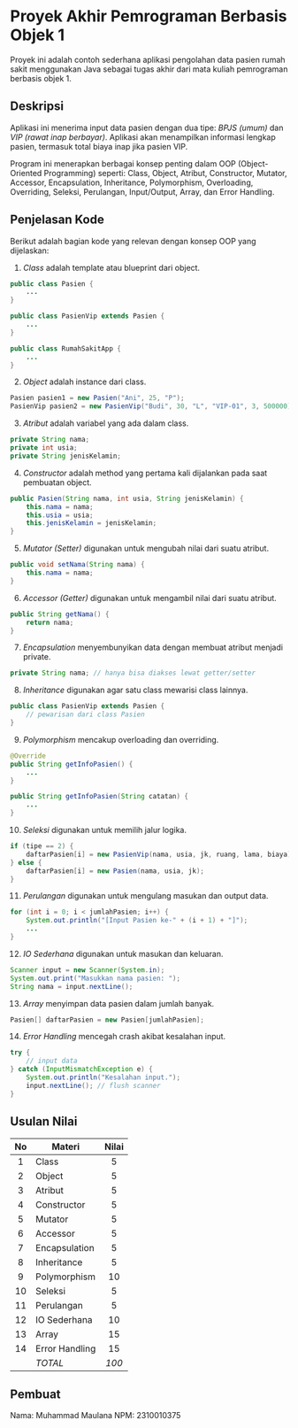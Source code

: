 # Proyek Akhir Pemrograman Berbasis Objek 1

Proyek ini adalah contoh sederhana aplikasi pengolahan data pasien rumah sakit menggunakan Java sebagai tugas akhir dari mata kuliah pemrograman berbasis objek 1.

## Deskripsi

Aplikasi ini menerima input data pasien dengan dua tipe: *BPJS (umum)* dan *VIP (rawat inap berbayar)*. Aplikasi akan menampilkan informasi lengkap pasien, termasuk total biaya inap jika pasien VIP.

Program ini menerapkan berbagai konsep penting dalam OOP (Object-Oriented Programming) seperti: Class, Object, Atribut, Constructor, Mutator, Accessor, Encapsulation, Inheritance, Polymorphism, Overloading, Overriding, Seleksi, Perulangan, Input/Output, Array, dan Error Handling.

## Penjelasan Kode

Berikut adalah bagian kode yang relevan dengan konsep OOP yang dijelaskan:

1. *Class* adalah template atau blueprint dari object.

```java
public class Pasien {
    ...
}

public class PasienVip extends Pasien {
    ...
}

public class RumahSakitApp {
    ...
}
```

2. *Object* adalah instance dari class.

```java
Pasien pasien1 = new Pasien("Ani", 25, "P");
PasienVip pasien2 = new PasienVip("Budi", 30, "L", "VIP-01", 3, 500000);
```

3. *Atribut* adalah variabel yang ada dalam class.

```java
private String nama;
private int usia;
private String jenisKelamin;
```

4. *Constructor* adalah method yang pertama kali dijalankan pada saat pembuatan object.

```java
public Pasien(String nama, int usia, String jenisKelamin) {
    this.nama = nama;
    this.usia = usia;
    this.jenisKelamin = jenisKelamin;
}
```

5. *Mutator (Setter)* digunakan untuk mengubah nilai dari suatu atribut.

```java
public void setNama(String nama) {
    this.nama = nama;
}
```

6. *Accessor (Getter)* digunakan untuk mengambil nilai dari suatu atribut.

```java
public String getNama() {
    return nama;
}
```

7. *Encapsulation* menyembunyikan data dengan membuat atribut menjadi private.

```java
private String nama; // hanya bisa diakses lewat getter/setter
```

8. *Inheritance* digunakan agar satu class mewarisi class lainnya.

```java
public class PasienVip extends Pasien {
    // pewarisan dari class Pasien
}
```

9. *Polymorphism* mencakup overloading dan overriding.

```java
@Override
public String getInfoPasien() {
    ...
}

public String getInfoPasien(String catatan) {
    ...
}
```

10. *Seleksi* digunakan untuk memilih jalur logika.

```java
if (tipe == 2) {
    daftarPasien[i] = new PasienVip(nama, usia, jk, ruang, lama, biaya);
} else {
    daftarPasien[i] = new Pasien(nama, usia, jk);
}
```

11. *Perulangan* digunakan untuk mengulang masukan dan output data.

```java
for (int i = 0; i < jumlahPasien; i++) {
    System.out.println("[Input Pasien ke-" + (i + 1) + "]");
    ...
}
```

12. *IO Sederhana* digunakan untuk masukan dan keluaran.

```java
Scanner input = new Scanner(System.in);
System.out.print("Masukkan nama pasien: ");
String nama = input.nextLine();
```

13. *Array* menyimpan data pasien dalam jumlah banyak.

```java
Pasien[] daftarPasien = new Pasien[jumlahPasien];
```

14. *Error Handling* mencegah crash akibat kesalahan input.

```java
try {
    // input data
} catch (InputMismatchException e) {
    System.out.println("Kesalahan input.");
    input.nextLine(); // flush scanner
}
```

## Usulan Nilai

|  No | Materi         | Nilai |
| :-: | -------------- | :---: |
|  1  | Class          |   5   |
|  2  | Object         |   5   |
|  3  | Atribut        |   5   |
|  4  | Constructor    |   5   |
|  5  | Mutator        |   5   |
|  6  | Accessor       |   5   |
|  7  | Encapsulation  |   5   |
|  8  | Inheritance    |   5   |
|  9  | Polymorphism   |   10  |
|  10 | Seleksi        |   5   |
|  11 | Perulangan     |   5   |
|  12 | IO Sederhana   |   10  |
|  13 | Array          |   15  |
|  14 | Error Handling |   15  |
|     | *TOTAL*        | *100* |

## Pembuat

Nama: Muhammad Maulana
NPM: 2310010375
